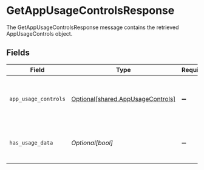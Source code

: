 # GetAppUsageControlsResponse

The GetAppUsageControlsResponse message contains the retrieved AppUsageControls object.


## Fields

| Field                                                                            | Type                                                                             | Required                                                                         | Description                                                                      |
| -------------------------------------------------------------------------------- | -------------------------------------------------------------------------------- | -------------------------------------------------------------------------------- | -------------------------------------------------------------------------------- |
| `app_usage_controls`                                                             | [Optional[shared.AppUsageControls]](undefined/models/shared/appusagecontrols.md) | :heavy_minus_sign:                                                               | The AppUsageControls object describes some peripheral configuration for an app.  |
| `has_usage_data`                                                                 | *Optional[bool]*                                                                 | :heavy_minus_sign:                                                               | HasUsageData is false if the access entitlement for this app has no usage data.  |